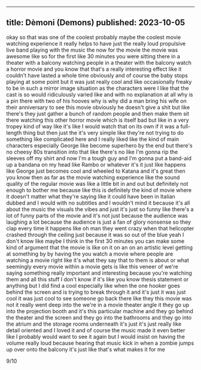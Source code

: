 ----
title: Dèmoni (Demons)
published: 2023-10-05
----

okay so that was one of the coolest probably maybe the coolest movie watching
experience it really helps to have just the really loud propulsive live band playing
with the music the now for the movie the movie was awesome like so for the first
like 30 minutes you were sitting there in a theater with a balcony watching
people in a theater with the balcony watch a horror movie and you know that
that's a really interesting effect like it couldn't have lasted a whole time
obviously and of course the baby stops playing at some point but it was just
really cool and like occasionally freaky to be in such a mirror image
situation as the characters were I like that the cast is so would
ridiculously varied like and with no explanation at all why is a pin there
with two of his hooves why is why did a man bring his wife on their anniversary
to see this movie obviously he doesn't give a shit but like there's they just
gather a bunch of random people and then make them sit there watching this
other horror movie which is itself bad but like in a very tropey kind of way
like it's like I would watch that on its own if it was a full-length thing but
then just the it's very simple like they're not trying to do something like
complicated here and I really liked like the kind of main characters
especially George like become superhero by the end but there's no cheesy
80s transition into that like there's no like I'm gonna rip the sleeves off my
shirt and now I'm a tough guy and I'm gonna put a band-aid up a bandana on my
head like Rambo or whatever it's it just like happens like George just becomes
cool and wheeled to Katana and it's great then you know then as far as the movie
watching experience like the sound quality of the regular movie was like
a little bit in and out but definitely not enough to bother me because like this
is definitely the kind of movie where it doesn't matter what they're saying like
it could have been in Italian dubbed and I would with no subtitles and I wouldn't
mind it because it's all about the music the visuals the vibes and just it's
just so funny like there's a lot of funny parts of the movie and it's not just
because the audience was laughing a lot because the audience is just a fan of
glory nonsense so they clap every time it happens like oh man they went crazy
when that helicopter crashed through the ceiling just because it was so out of
the blue yeah I don't know like maybe I think in the first 30 minutes you can
make some kind of argument that the movie is like on it on an on an artistic
level getting at something by by having the you watch a movie where people are
watching a movie right like it's what they say that to them is about or what
seemingly every movie within a movie gets is like this veneer of we're saying
something really important and interesting because you're watching them and all
this stuff I don't know if it's like you know thesis statement or anything but I
did find a cool especially like when the one hooker goes behind the screen and
is trying to break through it and it's just it was just cool it was just cool to
see someone go back there like they this movie was not it really went deep into
the we're in a movie theater angle it they go up into the projection booth and it's
this particular machine and they go behind the theater and the screen and they
go into the bathrooms and they go into the atrium and the storage rooms underneath
it's just it's just really like detail oriented and I loved it and of course
the music made it even better like I probably would want to see it again but I
would insist on having the volume really loud because hearing that music kick
in when a zombie jumps up over onto the balcony it's just like that's what
makes it for me

9/10

